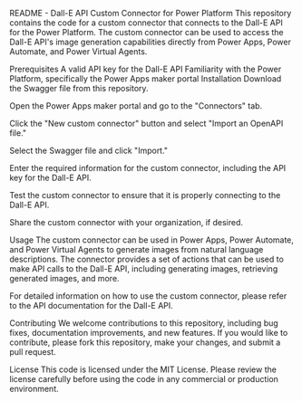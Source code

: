 README - Dall-E API Custom Connector for Power Platform
This repository contains the code for a custom connector that connects to the Dall-E API for the Power Platform. The custom connector can be used to access the Dall-E API's image generation capabilities directly from Power Apps, Power Automate, and Power Virtual Agents.

Prerequisites
A valid API key for the Dall-E API
Familiarity with the Power Platform, specifically the Power Apps maker portal
Installation
Download the Swagger file from this repository.

Open the Power Apps maker portal and go to the "Connectors" tab.

Click the "New custom connector" button and select "Import an OpenAPI file."

Select the Swagger file and click "Import."

Enter the required information for the custom connector, including the API key for the Dall-E API.

Test the custom connector to ensure that it is properly connecting to the Dall-E API.

Share the custom connector with your organization, if desired.

Usage
The custom connector can be used in Power Apps, Power Automate, and Power Virtual Agents to generate images from natural language descriptions. The connector provides a set of actions that can be used to make API calls to the Dall-E API, including generating images, retrieving generated images, and more.

For detailed information on how to use the custom connector, please refer to the API documentation for the Dall-E API.

Contributing
We welcome contributions to this repository, including bug fixes, documentation improvements, and new features. If you would like to contribute, please fork this repository, make your changes, and submit a pull request.

License
This code is licensed under the MIT License. Please review the license carefully before using the code in any commercial or production environment.
